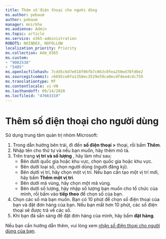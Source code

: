 ```yaml
---
title: Thêm số điện thoại cho người dùng
ms.author: pebaum
author: pebaum
manager: mnirkhe
ms.audience: Admin
ms.topic: article
ms.service: o365-administration
ROBOTS: NOINDEX, NOFOLLOW
localization_priority: Priority
ms.collection: Adm_O365
ms.custom:
- "9002538"
- "5485"
ms.openlocfilehash: 7cdd5c6d7e018f06fb7c063c0fea250ed78fd0e2
ms.sourcegitcommit: c6692ce0fa1358ec3529e59ca0ecdfdea4cdc759
ms.translationtype: MT
ms.contentlocale: vi-VN
ms.lasthandoff: 09/14/2020
ms.locfileid: "47663319"
---
```

# <a name="adding-phone-numbers-to-users"></a>Thêm số điện thoại cho người dùng

Sử dụng trung tâm quản trị nhóm Microsoft:

1. Trong dẫn hướng bên trái, đi đến **số điện thoại >** thoại, rồi bấm **Thêm**.
2. Nhập tên cho thứ tự và nếu bạn muốn, hãy thêm mô tả.
3. Trên trang **vị trí và số lượng** , hãy làm như sau:
    - Bên dưới quốc gia hoặc khu vực, chọn quốc gia hoặc khu vực.
    - Bên dưới loại số, chọn người dùng (người đăng ký).
    - Bên dưới vị trí, hãy chọn một vị trí. Nếu bạn cần tạo một vị trí mới, hãy bấm **Thêm một vị trí**.
    - Bên dưới mã vùng, hãy chọn một mã vùng.
    - Bên dưới số lượng, hãy nhập số lượng bạn muốn cho tổ chức của mình, rồi bấm vào **tiếp theo** để chọn số của bạn.
4. Chọn các số mà bạn muốn. Bạn có 10 phút để chọn số điện thoại của bạn và đặt đơn hàng của bạn. Nếu bạn mất hơn 10 phút, các số điện thoại sẽ được trả về các số.
5. Khi bạn đã sẵn sàng để đặt đơn hàng của mình, hãy bấm **đặt hàng**.

Nếu bạn cần hướng dẫn thêm, vui lòng xem [nhận số điện thoại cho người dùng của bạn](https://docs.microsoft.com/microsoftteams/getting-phone-numbers-for-your-users).
